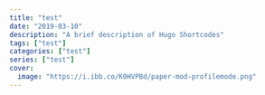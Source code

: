 ```yaml
---
title: "test"
date: "2019-03-10"
description: "A brief description of Hugo Shortcodes"
tags: ["test"]
categories: ["test"]
series: ["test"]
cover:
  image: "https://i.ibb.co/K0HVPBd/paper-mod-profilemode.png"
---
```

